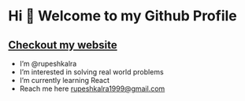 # Hi 👋 Welcome to my Github Profile
## [Checkout my website](https://rupesh-kalra.netlify.app/)
- I’m @rupeshkalra
- I’m interested in solving real world problems
- I’m currently learning React
- Reach me here rupeshkalra1999@gmail.com

<!---
rupeshkalra/rupeshkalra is a ✨ special ✨ repository because its `README.md` (this file) appears on your GitHub profile.
You can click the Preview link to take a look at your changes.
--->
